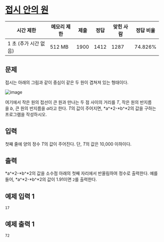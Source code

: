 # [접시 안의 원](https://www.acmicpc.net/problem/16483)

| 시간 제한 | 메모리 제한 | 제출 | 정답 | 맞힌 사람 | 정답 비율 |
| --- | --- | --- | --- | --- | --- |
| 1 초 (추가 시간 없음) | 512 MB | 1900 | 1412 | 1287 | 74.826% |

## 문제

접시는 아래의 그림과 같이 중심이 같은 두 원이 겹쳐져 있는 형태이다.

![image](https://upload.acmicpc.net/55d9d964-b8ac-428b-9fef-46e27fa5754e/)

여기에서 작은 원의 접선이 큰 원과 만나는 두 점 사이의 거리를 *T*, 작은 원의 반지름을 *b*, 큰 원의 반지름을 *a*라고 한다. *T*의 값이 주어지면, *a^*2-*b^*2의 값을 구하는 프로그램을 작성하시오.

## 입력

첫째 줄에 양의 정수 *T*의 값이 주어진다. 단, *T*의 값은 10,000 이하이다.

## 출력

*a^*2-*b^*2의 값을 소수점 아래의 첫째 자리에서 반올림하여 정수로 출력한다. 예를 들어, *a^*2-*b^*2의 값이 1.91이면 `2`를 출력한다.

## 예제 입력 1

```
17

```

## 예제 출력 1

```
72
```
